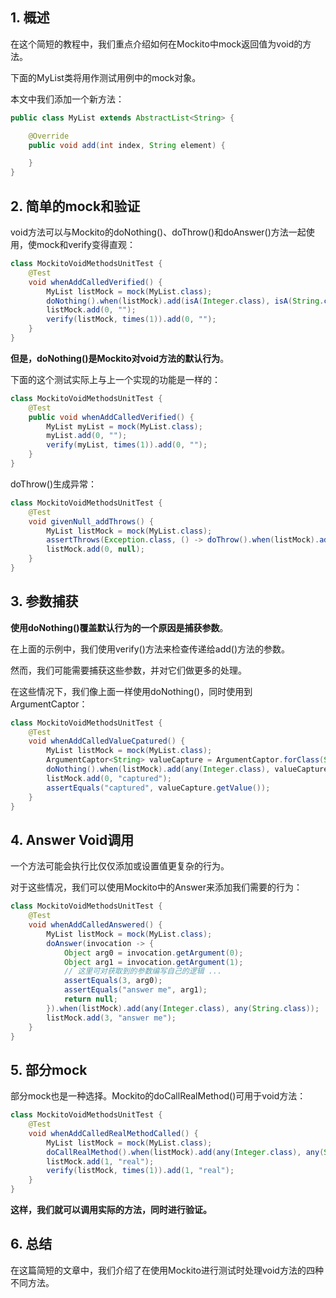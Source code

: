## 1. 概述

在这个简短的教程中，我们重点介绍如何在Mockito中mock返回值为void的方法。

下面的MyList类将用作测试用例中的mock对象。

本文中我们添加一个新方法：

```java
public class MyList extends AbstractList<String> {

    @Override
    public void add(int index, String element) {

    }
}
```

## 2. 简单的mock和验证

void方法可以与Mockito的doNothing()、doThrow()和doAnswer()方法一起使用，使mock和verify变得直观：

```java
class MockitoVoidMethodsUnitTest {
    @Test
    void whenAddCalledVerified() {
        MyList listMock = mock(MyList.class);
        doNothing().when(listMock).add(isA(Integer.class), isA(String.class));
        listMock.add(0, "");
        verify(listMock, times(1)).add(0, "");
    }
}
```

**但是，doNothing()是Mockito对void方法的默认行为**。

下面的这个测试实际上与上一个实现的功能是一样的：

```java
class MockitoVoidMethodsUnitTest {
    @Test
    public void whenAddCalledVerified() {
        MyList myList = mock(MyList.class);
        myList.add(0, "");
        verify(myList, times(1)).add(0, "");
    }
}
```

doThrow()生成异常：

```java
class MockitoVoidMethodsUnitTest {
    @Test
    void givenNull_addThrows() {
        MyList listMock = mock(MyList.class);
        assertThrows(Exception.class, () -> doThrow().when(listMock).add(isA(Integer.class), isA(String.class)));
        listMock.add(0, null);
    }
}
```

## 3. 参数捕获

**使用doNothing()覆盖默认行为的一个原因是捕获参数**。

在上面的示例中，我们使用verify()方法来检查传递给add()方法的参数。

然而，我们可能需要捕获这些参数，并对它们做更多的处理。

在这些情况下，我们像上面一样使用doNothing()，同时使用到ArgumentCaptor：

```java
class MockitoVoidMethodsUnitTest {
    @Test
    void whenAddCalledValueCpatured() {
        MyList listMock = mock(MyList.class);
        ArgumentCaptor<String> valueCapture = ArgumentCaptor.forClass(String.class);
        doNothing().when(listMock).add(any(Integer.class), valueCapture.capture());
        listMock.add(0, "captured");
        assertEquals("captured", valueCapture.getValue());
    }
}
```

## 4. Answer Void调用

一个方法可能会执行比仅仅添加或设置值更复杂的行为。

对于这些情况，我们可以使用Mockito中的Answer来添加我们需要的行为：

```java
class MockitoVoidMethodsUnitTest {
    @Test
    void whenAddCalledAnswered() {
        MyList listMock = mock(MyList.class);
        doAnswer(invocation -> {
            Object arg0 = invocation.getArgument(0);
            Object arg1 = invocation.getArgument(1);
            // 这里可对获取到的参数编写自己的逻辑 ...
            assertEquals(3, arg0);
            assertEquals("answer me", arg1);
            return null;
        }).when(listMock).add(any(Integer.class), any(String.class));
        listMock.add(3, "answer me");
    }
}
```

## 5. 部分mock

部分mock也是一种选择。Mockito的doCallRealMethod()可用于void方法：

```java
class MockitoVoidMethodsUnitTest {
    @Test
    void whenAddCalledRealMethodCalled() {
        MyList listMock = mock(MyList.class);
        doCallRealMethod().when(listMock).add(any(Integer.class), any(String.class));
        listMock.add(1, "real");
        verify(listMock, times(1)).add(1, "real");
    }
}
```

**这样，我们就可以调用实际的方法，同时进行验证。**

## 6. 总结

在这篇简短的文章中，我们介绍了在使用Mockito进行测试时处理void方法的四种不同方法。